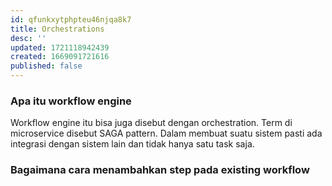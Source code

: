 ```yaml
---
id: qfunkxytphpteu46njqa8k7
title: Orchestrations
desc: ''
updated: 1721118942439
created: 1669091721616
published: false
---
```


### Apa itu workflow engine

Workflow engine itu bisa juga disebut dengan orchestration. Term di microservice disebut SAGA pattern.
Dalam membuat suatu sistem pasti ada integrasi dengan sistem lain dan tidak hanya satu task saja.

### Bagaimana cara menambahkan step pada existing workflow